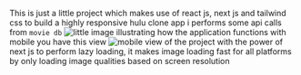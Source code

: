 This is just a little project which makes use of react js, next js and tailwind css to build a highly responsive hulu clone app i performs some api calls from  ` movie db ` 
![little image illustrating how the application functions](https://lh3.googleusercontent.com/pw/AM-JKLVJGK1qcGn_UyTRPsJWc6hIjVbF5aJFLX7K1OMUdQqiCAigO6U6PGfxzkBhmQbqLwiB8jXhrZqaBDG6yBtL5Jhr59cw-jalGyRvPtJud7vKX7bnz9GlyyffNMkvn1xZL1xog5KUAfiR6DZzZgszfcIPZw=w904-h535-no?authuser=0)
with mobile you have this view ![mobile view of the project](https://lh3.googleusercontent.com/Mq7OnyXWZTpXXhp0qoBoKnPtIWD7uaraJvh_YVe7IXsTqjL6wjEdVlyjwCvUgUkc2nT8LmxHzvk-2eDVFPiCloCb4n5JlpotN3VUOUaMqJ5Sv4L4i_vBbhpmbcOhV6qr92mao6sKQSpGr8Mhs8_N41S-xngkktfz02p3tvWJj8UjNJqjnelOOt5C8Jt1J254kfNB9j23U0Nms2dhaLZll_G1eEh5UV2pdHWtka7Gis4Wlf3mxVrae1LPpOqVb8YLSipDs6SBJ5irkhjW_QIXVmFWMbeO4TqpQzZXmn0eYNhIlo0jNx0-vUQ8rygnA3e8OweoSeJ7UopkyAqiXEb6031zVjpYXBxjVkD6b5qTerUbAOkL9TmGCOp4LS2oTiBevl1bBL2tpJTjF76sBwQqMp8rHx8jEyxx3VzHVBGBY9IcpYHLs82fjUcBBg3j96k40KqFgYgl-rCSNCghWLnrWyno2Mrk7NXbpH6UmMFXpfR8FsrehIqvcDDhUQm_3rpSZVUMuCJNMEHKxSDSyElD2XQ0z3_lVRUrww8WUGp87fkjCEbdjVvX_w3jD3nJZ-cxcoR8GHFVhI8PFzr6HbvW6kZfgRkW9TxNjTtJUesZs66SR5VQQJ9vsahGP2U03JSuTwWPAsJIYNn89AGkk8Npv9bgACiKayjAurxe_l2R-PRFDYGqJ2bVAwofjrH0NMgVkyCKQrY1FyOxSWe-hqpCf9ToWWjvX4wB5VKm26qnoB1MJLG8qPL6efF7sO-U=w524-h1164-no?authuser=0)
with the power of next js to perform lazy loading, it makes image loading fast for all platforms by only loading image qualities based on screen resolution
